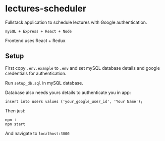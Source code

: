 # lectures-scheduler

Fullstack application to schedule lectures with Google authentication.

`mySQL + Express + React + Node`

Frontend uses React + Redux

## Setup

First copy `.env.example` to `.env` and set mySQL database details and google credentials for authentication.

Run `setup_db.sql` in mySQL database.

Database also needs yours details to authenticate you in app:

```
insert into users values ('your_google_user_id', 'Your Name');
```

Then just:

```
npm i
npm start
```

And navigate to `localhost:3000`
